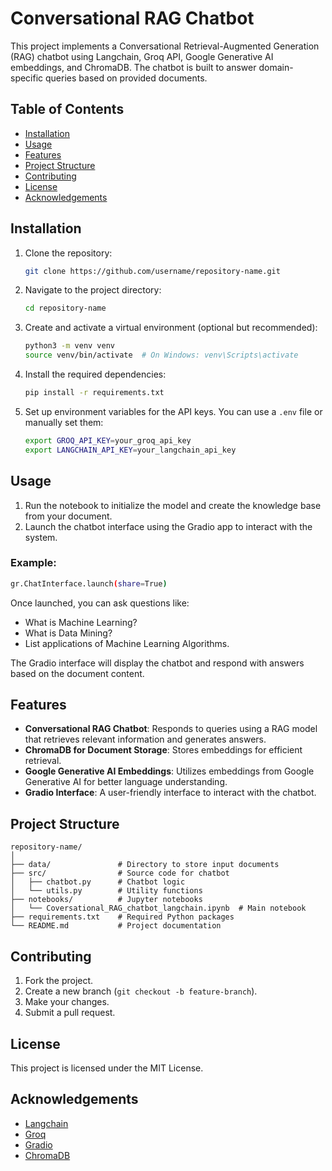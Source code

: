
# Conversational RAG Chatbot

This project implements a Conversational Retrieval-Augmented Generation (RAG) chatbot using Langchain, Groq API, Google Generative AI embeddings, and ChromaDB. The chatbot is built to answer domain-specific queries based on provided documents.

## Table of Contents

- [Installation](#installation)
- [Usage](#usage)
- [Features](#features)
- [Project Structure](#project-structure)
- [Contributing](#contributing)
- [License](#license)
- [Acknowledgements](#acknowledgements)

## Installation

1. Clone the repository:
    ```bash
    git clone https://github.com/username/repository-name.git
    ```

2. Navigate to the project directory:
    ```bash
    cd repository-name
    ```

3. Create and activate a virtual environment (optional but recommended):
    ```bash
    python3 -m venv venv
    source venv/bin/activate  # On Windows: venv\Scripts\activate
    ```

4. Install the required dependencies:
    ```bash
    pip install -r requirements.txt
    ```

5. Set up environment variables for the API keys. You can use a `.env` file or manually set them:
    ```bash
    export GROQ_API_KEY=your_groq_api_key
    export LANGCHAIN_API_KEY=your_langchain_api_key
    ```

## Usage

1. Run the notebook to initialize the model and create the knowledge base from your document.
2. Launch the chatbot interface using the Gradio app to interact with the system.

### Example:

```bash
gr.ChatInterface.launch(share=True)
```

Once launched, you can ask questions like:

- What is Machine Learning?
- What is Data Mining?
- List applications of Machine Learning Algorithms.

The Gradio interface will display the chatbot and respond with answers based on the document content.

## Features

- **Conversational RAG Chatbot**: Responds to queries using a RAG model that retrieves relevant information and generates answers.
- **ChromaDB for Document Storage**: Stores embeddings for efficient retrieval.
- **Google Generative AI Embeddings**: Utilizes embeddings from Google Generative AI for better language understanding.
- **Gradio Interface**: A user-friendly interface to interact with the chatbot.

## Project Structure

```
repository-name/
│
├── data/               # Directory to store input documents
├── src/                # Source code for chatbot
│   ├── chatbot.py      # Chatbot logic
│   └── utils.py        # Utility functions
├── notebooks/          # Jupyter notebooks
│   └── Coversational_RAG_chatbot_langchain.ipynb  # Main notebook
├── requirements.txt    # Required Python packages
└── README.md           # Project documentation
```

## Contributing

1. Fork the project.
2. Create a new branch (`git checkout -b feature-branch`).
3. Make your changes.
4. Submit a pull request.

## License

This project is licensed under the MIT License.

## Acknowledgements

- [Langchain](https://github.com/hwchase17/langchain)
- [Groq](https://groq.com/)
- [Gradio](https://gradio.app/)
- [ChromaDB](https://docs.trychroma.com/)

